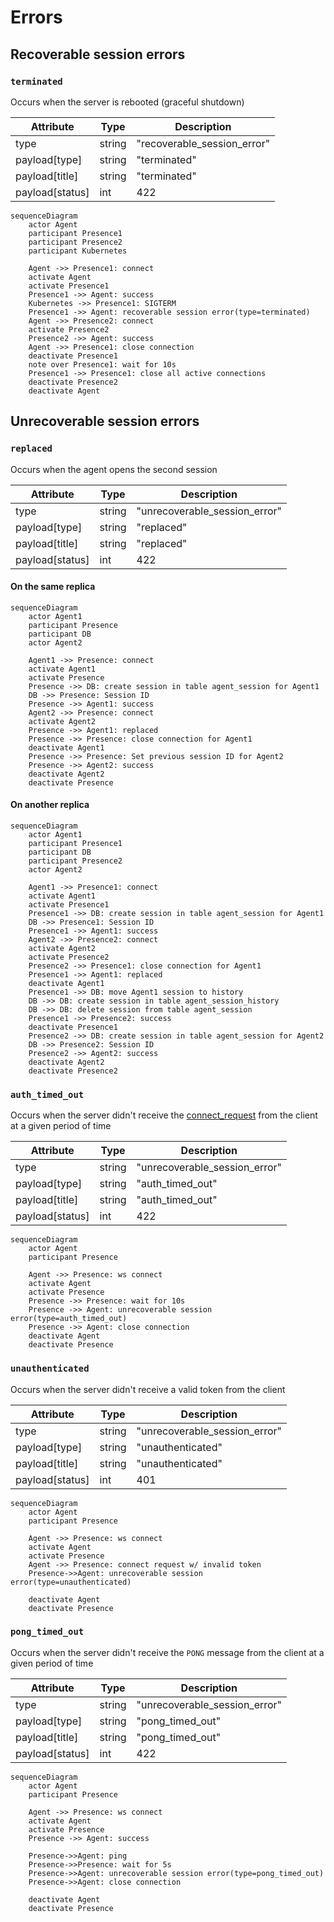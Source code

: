 # Errors

## Recoverable session errors

### `terminated`

Occurs when the server is rebooted (graceful shutdown)

| Attribute       | Type   | Description                 |
|-----------------|--------|-----------------------------|
| type            | string | "recoverable_session_error" |
| payload[type]   | string | "terminated"                |
| payload[title]  | string | "terminated"                |
| payload[status] | int    | 422                         |

```mermaid
sequenceDiagram
    actor Agent
    participant Presence1
    participant Presence2
    participant Kubernetes

    Agent ->> Presence1: connect
    activate Agent
    activate Presence1
    Presence1 ->> Agent: success
    Kubernetes ->> Presence1: SIGTERM
    Presence1 ->> Agent: recoverable session error(type=terminated)
    Agent ->> Presence2: connect
    activate Presence2
    Presence2 ->> Agent: success
    Agent ->> Presence1: close connection
    deactivate Presence1
    note over Presence1: wait for 10s
    Presence1 ->> Presence1: close all active connections
    deactivate Presence2
    deactivate Agent
```

## Unrecoverable session errors

### `replaced`

Occurs when the agent opens the second session

| Attribute       | Type   | Description                   |
|-----------------|--------|-------------------------------|
| type            | string | "unrecoverable_session_error" |
| payload[type]   | string | "replaced"                    |
| payload[title]  | string | "replaced"                    |
| payload[status] | int    | 422                           |

#### On the same replica

```mermaid
sequenceDiagram
    actor Agent1
    participant Presence
    participant DB
    actor Agent2

    Agent1 ->> Presence: connect
    activate Agent1
    activate Presence
    Presence ->> DB: create session in table agent_session for Agent1
    DB ->> Presence: Session ID
    Presence ->> Agent1: success
    Agent2 ->> Presence: connect
    activate Agent2
    Presence ->> Agent1: replaced
    Presence ->> Presence: close connection for Agent1
    deactivate Agent1
    Presence ->> Presence: Set previous session ID for Agent2
    Presence ->> Agent2: success
    deactivate Agent2
    deactivate Presence
```

#### On another replica

```mermaid
sequenceDiagram
    actor Agent1
    participant Presence1
    participant DB
    participant Presence2
    actor Agent2

    Agent1 ->> Presence1: connect
    activate Agent1
    activate Presence1
    Presence1 ->> DB: create session in table agent_session for Agent1
    DB ->> Presence1: Session ID
    Presence1 ->> Agent1: success
    Agent2 ->> Presence2: connect
    activate Agent2
    activate Presence2
    Presence2 ->> Presence1: close connection for Agent1
    Presence1 ->> Agent1: replaced
    deactivate Agent1
    Presence1 ->> DB: move Agent1 session to history
    DB ->> DB: create session in table agent_session_history
    DB ->> DB: delete session from table agent_session
    Presence1 ->> Presence2: success
    deactivate Presence1
    Presence2 ->> DB: create session in table agent_session for Agent2
    DB ->> Presence2: Session ID
    Presence2 ->> Agent2: success
    deactivate Agent2
    deactivate Presence2
```

### `auth_timed_out`

Occurs when the server didn't receive the [connect_request](./api.html#connect-request) from the client at a given period of time

| Attribute       | Type   | Description                   |
|-----------------|--------|-------------------------------|
| type            | string | "unrecoverable_session_error" |
| payload[type]   | string | "auth_timed_out"              |
| payload[title]  | string | "auth_timed_out"              |
| payload[status] | int    | 422                           |

```mermaid
sequenceDiagram
    actor Agent
    participant Presence

    Agent ->> Presence: ws connect
    activate Agent
    activate Presence
    Presence ->> Presence: wait for 10s
    Presence ->> Agent: unrecoverable session error(type=auth_timed_out)
    Presence ->> Agent: close connection
    deactivate Agent
    deactivate Presence
```

### `unauthenticated`

Occurs when the server didn't receive a valid token from the client

| Attribute       | Type   | Description                   |
|-----------------|--------|-------------------------------|
| type            | string | "unrecoverable_session_error" |
| payload[type]   | string | "unauthenticated"             |
| payload[title]  | string | "unauthenticated"             |
| payload[status] | int    | 401                           |

```mermaid
sequenceDiagram
    actor Agent
    participant Presence

    Agent ->> Presence: ws connect
    activate Agent
    activate Presence
    Agent ->> Presence: connect request w/ invalid token
    Presence->>Agent: unrecoverable session error(type=unauthenticated)

    deactivate Agent
    deactivate Presence
```

### `pong_timed_out`

Occurs when the server didn't receive the `PONG` message from the client at a given period of time

| Attribute       | Type   | Description                   |
|-----------------|--------|-------------------------------|
| type            | string | "unrecoverable_session_error" |
| payload[type]   | string | "pong_timed_out"              |
| payload[title]  | string | "pong_timed_out"              |
| payload[status] | int    | 422                           |

```mermaid
sequenceDiagram
    actor Agent
    participant Presence

    Agent ->> Presence: ws connect
    activate Agent
    activate Presence
    Presence ->> Agent: success

    Presence->>Agent: ping
    Presence->>Presence: wait for 5s
    Presence->>Agent: unrecoverable session error(type=pong_timed_out)
    Presence->>Agent: close connection

    deactivate Agent
    deactivate Presence
```
